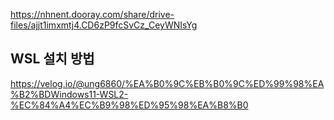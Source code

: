 https://nhnent.dooray.com/share/drive-files/ajjt1imxmtj4.CD6zP9fcSvCz_CeyWNIsYg

## WSL 설치 방법

https://velog.io/@ung6860/%EA%B0%9C%EB%B0%9C%ED%99%98%EA%B2%BDWindows11-WSL2-%EC%84%A4%EC%B9%98%ED%95%98%EA%B8%B0
